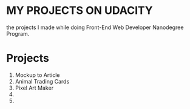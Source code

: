 # MY PROJECTS ON UDACITY

the projects I made while doing Front-End Web Developer Nanodegree Program.

# Projects

1. Mockup to Article
2. Animal Trading Cards
3. Pixel Art Maker
4. 
5.
